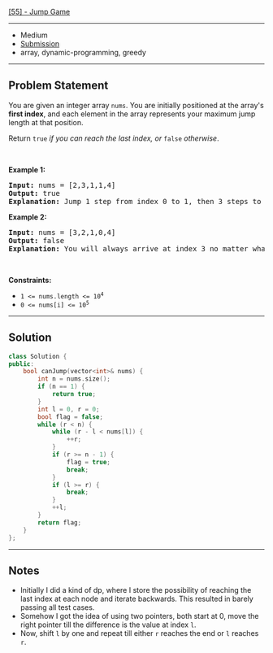 [[55] - Jump Game](https://leetcode.com/problems/jump-game)

---

- Medium
- [Submission](https://leetcode.com/problems/jump-game/submissions/1017291294/)
- array, dynamic-programming, greedy

---

## Problem Statement

<p>You are given an integer array <code>nums</code>. You are initially positioned at the array&#39;s <strong>first index</strong>, and each element in the array represents your maximum jump length at that position.</p>

<p>Return <code>true</code><em> if you can reach the last index, or </em><code>false</code><em> otherwise</em>.</p>

<p>&nbsp;</p>
<p><strong class="example">Example 1:</strong></p>

<pre>
<strong>Input:</strong> nums = [2,3,1,1,4]
<strong>Output:</strong> true
<strong>Explanation:</strong> Jump 1 step from index 0 to 1, then 3 steps to the last index.
</pre>

<p><strong class="example">Example 2:</strong></p>

<pre>
<strong>Input:</strong> nums = [3,2,1,0,4]
<strong>Output:</strong> false
<strong>Explanation:</strong> You will always arrive at index 3 no matter what. Its maximum jump length is 0, which makes it impossible to reach the last index.
</pre>

<p>&nbsp;</p>
<p><strong>Constraints:</strong></p>

<ul>
	<li><code>1 &lt;= nums.length &lt;= 10<sup>4</sup></code></li>
	<li><code>0 &lt;= nums[i] &lt;= 10<sup>5</sup></code></li>
</ul>


---

## Solution

```cpp
class Solution {
public:
    bool canJump(vector<int>& nums) {
        int n = nums.size();
        if (n == 1) {
            return true;
        }
        int l = 0, r = 0;
        bool flag = false;
        while (r < n) {
            while (r - l < nums[l]) {
                ++r;
            }
            if (r >= n - 1) {
                flag = true;
                break;
            }
            if (l >= r) {
                break;
            }
            ++l;
        }
        return flag;
    }
};
```

---

## Notes

- Initially I did a kind of dp, where I store the possibility of reaching the last index at each node and iterate backwards. This resulted in barely passing all test cases.
- Somehow I got the idea of using two pointers, both start at 0, move the right pointer till the difference is the value at index `l`.
- Now, shift `l` by one and repeat till either `r` reaches the end or `l` reaches `r`.
